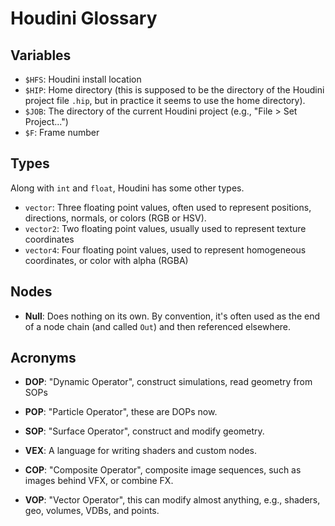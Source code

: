 # Houdini Glossary

## Variables

- `$HFS`: Houdini install location
- `$HIP`: Home directory (this is supposed to be the directory of the Houdini project file `.hip`, but in practice it seems to use the home directory).
- `$JOB`: The directory of the current Houdini project (e.g., "File > Set Project...")
- `$F`: Frame number

## Types

Along with `int` and `float`, Houdini has some other types.

- `vector`: Three floating point values, often used to represent positions, directions, normals, or colors (RGB or HSV).
- `vector2`: Two floating point values, usually used to represent texture coordinates 
- `vector4`: Four floating point values, used to represent homogeneous coordinates, or color with alpha (RGBA)

## Nodes

- **Null**: Does nothing on its own. By convention, it's often used as the end of a node chain (and called `Out`) and then referenced elsewhere.

## Acronyms

- **DOP**: "Dynamic Operator", construct simulations, read geometry from SOPs
- **POP**: "Particle Operator", these are DOPs now.
- **SOP**: "Surface Operator", construct and modify geometry.
- **VEX**: A language for writing shaders and custom nodes.

- **COP**: "Composite Operator", composite image sequences, such as images behind VFX, or combine FX.
- **VOP**: "Vector Operator", this can modify almost anything, e.g., shaders, geo, volumes, VDBs, and points.